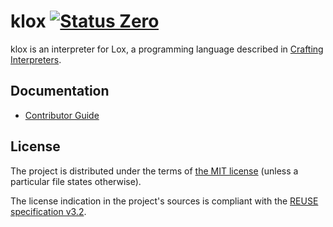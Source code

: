 <!--
SPDX-FileCopyrightText: 2024 Friedrich von Never <friedrich@fornever.me>

SPDX-License-Identifier: MIT
-->

klox [![Status Zero][status-zero]][andivionian-status-classifier]
====
klox is an interpreter for Lox, a programming language described in [Crafting Interpreters][books.crafting-interpreters].

Documentation
-------------
- [Contributor Guide][docs.contributing]

License
-------
The project is distributed under the terms of [the MIT license][docs.license]
(unless a particular file states otherwise).

The license indication in the project's sources is compliant with the [REUSE specification v3.2][reuse.spec].

[andivionian-status-classifier]: https://andivionian.fornever.me/v1/#status-zero-
[books.crafting-interpreters]: https://craftinginterpreters.com/
[docs.contributing]: CONTRIBUTING.md
[docs.license]: LICENSES/MIT.txt
[reuse.spec]: https://reuse.software/spec-3.2/
[status-zero]: https://img.shields.io/badge/status-zero-lightgrey.svg

